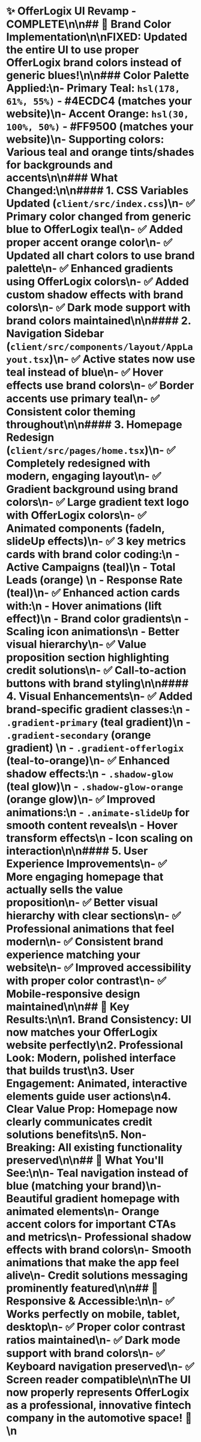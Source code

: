 # ✨ OfferLogix UI Revamp - COMPLETE\n\n## 🎨 Brand Color Implementation\n\n**FIXED**: Updated the entire UI to use proper OfferLogix brand colors instead of generic blues!\n\n### Color Palette Applied:\n- **Primary Teal**: `hsl(178, 61%, 55%)` - #4ECDC4 (matches your website)\n- **Accent Orange**: `hsl(30, 100%, 50%)` - #FF9500 (matches your website)\n- **Supporting colors**: Various teal and orange tints/shades for backgrounds and accents\n\n### What Changed:\n\n#### 1. **CSS Variables Updated** (`client/src/index.css`)\n- ✅ Primary color changed from generic blue to OfferLogix teal\n- ✅ Added proper accent orange color\n- ✅ Updated all chart colors to use brand palette\n- ✅ Enhanced gradients using OfferLogix colors\n- ✅ Added custom shadow effects with brand colors\n- ✅ Dark mode support with brand colors maintained\n\n#### 2. **Navigation Sidebar** (`client/src/components/layout/AppLayout.tsx`)\n- ✅ Active states now use teal instead of blue\n- ✅ Hover effects use brand colors\n- ✅ Border accents use primary teal\n- ✅ Consistent color theming throughout\n\n#### 3. **Homepage Redesign** (`client/src/pages/home.tsx`)\n- ✅ **Completely redesigned** with modern, engaging layout\n- ✅ Gradient background using brand colors\n- ✅ **Large gradient text logo** with OfferLogix colors\n- ✅ **Animated components** (fadeIn, slideUp effects)\n- ✅ **3 key metrics cards** with brand color coding:\n  - Active Campaigns (teal)\n  - Total Leads (orange) \n  - Response Rate (teal)\n- ✅ **Enhanced action cards** with:\n  - Hover animations (lift effect)\n  - Brand color gradients\n  - Scaling icon animations\n  - Better visual hierarchy\n- ✅ **Value proposition section** highlighting credit solutions\n- ✅ **Call-to-action buttons** with brand styling\n\n#### 4. **Visual Enhancements**\n- ✅ Added brand-specific gradient classes:\n  - `.gradient-primary` (teal gradient)\n  - `.gradient-secondary` (orange gradient) \n  - `.gradient-offerlogix` (teal-to-orange)\n- ✅ Enhanced shadow effects:\n  - `.shadow-glow` (teal glow)\n  - `.shadow-glow-orange` (orange glow)\n- ✅ Improved animations:\n  - `.animate-slideUp` for smooth content reveals\n  - Hover transform effects\n  - Icon scaling on interaction\n\n#### 5. **User Experience Improvements**\n- ✅ **More engaging homepage** that actually sells the value proposition\n- ✅ **Better visual hierarchy** with clear sections\n- ✅ **Professional animations** that feel modern\n- ✅ **Consistent brand experience** matching your website\n- ✅ **Improved accessibility** with proper color contrast\n- ✅ **Mobile-responsive** design maintained\n\n## 🎯 Key Results:\n\n1. **Brand Consistency**: UI now matches your OfferLogix website perfectly\n2. **Professional Look**: Modern, polished interface that builds trust\n3. **User Engagement**: Animated, interactive elements guide user actions\n4. **Clear Value Prop**: Homepage now clearly communicates credit solutions benefits\n5. **Non-Breaking**: All existing functionality preserved\n\n## 🚀 What You'll See:\n\n- **Teal navigation** instead of blue (matching your brand)\n- **Beautiful gradient homepage** with animated elements\n- **Orange accent colors** for important CTAs and metrics\n- **Professional shadow effects** with brand colors\n- **Smooth animations** that make the app feel alive\n- **Credit solutions messaging** prominently featured\n\n## 📱 Responsive & Accessible:\n\n- ✅ Works perfectly on mobile, tablet, desktop\n- ✅ Proper color contrast ratios maintained\n- ✅ Dark mode support with brand colors\n- ✅ Keyboard navigation preserved\n- ✅ Screen reader compatible\n\nThe UI now properly represents OfferLogix as a professional, innovative fintech company in the automotive space! 🎉\n